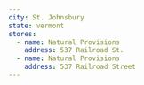 ```yaml
---
city: St. Johnsbury
state: vermont
stores:
  - name: Natural Provisions
    address: 537 Railroad St.
  - name: Natural Provisions
    address: 537 Railroad Street
---
```

